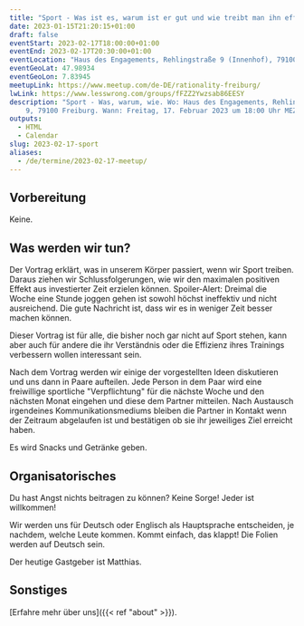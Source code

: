 ```yaml
---
title: "Sport - Was ist es, warum ist er gut und wie treibt man ihn effizient?"
date: 2023-01-15T21:20:15+01:00
draft: false
eventStart: 2023-02-17T18:00:00+01:00
eventEnd: 2023-02-17T20:30:00+01:00
eventLocation: "Haus des Engagements, Rehlingstraße 9 (Innenhof), 79100 Freiburg"
eventGeoLat: 47.98934
eventGeoLon: 7.83945
meetupLink: https://www.meetup.com/de-DE/rationality-freiburg/
lwLink: https://www.lesswrong.com/groups/fFZZ2Ywzsab86EESY
description: "Sport - Was, warum, wie. Wo: Haus des Engagements, Rehlingstraße
    9, 79100 Freiburg. Wann: Freitag, 17. Februar 2023 um 18:00 Uhr MEZ."
outputs:
  - HTML
  - Calendar
slug: 2023-02-17-sport
aliases:
  - /de/termine/2023-02-17-meetup/
---
```


## Vorbereitung

Keine.


## Was werden wir tun?

Der Vortrag erklärt, was in unserem Körper passiert, wenn wir Sport treiben.
Daraus ziehen wir Schlussfolgerungen, wie wir den maximalen positiven Effekt
aus investierter Zeit erzielen können. Spoiler-Alert: Dreimal die Woche eine
Stunde joggen gehen ist sowohl höchst ineffektiv und nicht ausreichend. Die
gute Nachricht ist, dass wir es in weniger Zeit besser machen können.

Dieser Vortrag ist für alle, die bisher noch gar nicht auf Sport stehen, kann
aber auch für andere die ihr Verständnis oder die Effizienz ihres Trainings
verbessern wollen interessant sein.

Nach dem Vortrag werden wir einige der vorgestellten Ideen diskutieren und uns
dann in Paare aufteilen. Jede Person in dem Paar wird eine freiwillige
sportliche "Verpflichtung" für die nächste Woche und den nächsten Monat
eingehen und diese dem Partner mitteilen. Nach Austausch irgendeines
Kommunikationsmediums bleiben die Partner in Kontakt wenn der Zeitraum
abgelaufen ist und bestätigen ob sie ihr jeweiliges Ziel erreicht haben.

Es wird Snacks und Getränke geben.


## Organisatorisches

Du hast Angst nichts beitragen zu können? Keine Sorge! Jeder ist willkommen!

Wir werden uns für Deutsch oder Englisch als Hauptsprache entscheiden, je
nachdem, welche Leute kommen. Kommt einfach, das klappt! Die Folien werden auf
Deutsch sein.

Der heutige Gastgeber ist Matthias.


## Sonstiges

[Erfahre mehr über uns]({{< ref "about" >}}).
